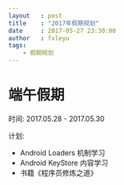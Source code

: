 ```yaml
---
layout   : post
title    : "2017年假期规划"
date     : 2017-05-27 23:30:00
author   : fxleyu
tags:
    - 假期规划
---
```


# 端午假期
时间: 2017.05.28 - 2017.05.30

计划:
- Android Loaders 机制学习
- Android KeyStore 内容学习
- 书籍《程序员修炼之道》
